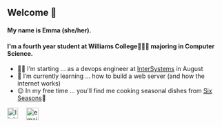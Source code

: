 ## Welcome 👋

<!--
**tree-hugger722/tree-hugger722** is a ✨ _special_ ✨ repository because its `README.md` (this file) appears on your GitHub profile.
-->
#### My name is Emma (she/her). 
#### I'm a fourth year student at Williams College💜🐮💛 majoring in Computer Science.

- 👩‍🔧 I’m starting ... as a devops engineer at [InterSystems](https://www.intersystems.com/) in August
- 🌱 I’m currently learning ... how to build a web server (and how the internet works)
- 😌 In my free time ... you'll find me cooking seasonal dishes from [Six Seasons](https://www.joshuamcfadden.com/sixseasons)🍲

[<img align="left" alt="linkedin" width="25px" src="assets/linkedin.png" />](https://www.linkedin.com/in/emma-neil-538891177/)
&nbsp;&nbsp;&nbsp;
[<img alt="email" width="29px" src="assets/gmail.png" />](mailto:emmaneil722@gmail.com)
